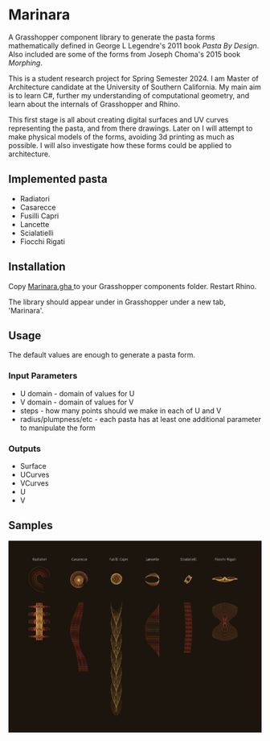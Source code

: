 # Marinara
A Grasshopper component library to generate the pasta forms mathematically defined in George L Legendre's 2011 book _Pasta By Design_. Also included are some of the forms from Joseph Choma's 2015 book _Morphing_.

This is a student research project for Spring Semester 2024. I am Master of Architecture candidate at the University of Southern California. My main aim is to learn C#, further my understanding of computational geometry, and learn about the internals of Grasshopper and Rhino.

This first stage is all about creating digital surfaces and UV curves representing the pasta, and from there drawings. Later on I will attempt to make physical models of the forms, avoiding 3d printing as much as possible. I will also investigate how these forms could be applied to architecture.

## Implemented pasta

* Radiatori
* Casarecce
* Fusilli Capri
* Lancette
* Scialatielli
* Fiocchi Rigati

## Installation
Copy [Marinara.gha ](https://github.com/kardamom/Marinara/releases/) to your Grasshopper components folder. Restart Rhino.

The library should appear under in Grasshopper under a new tab, 'Marinara'.

## Usage
The default values are enough to generate a pasta form.

### Input Parameters

* U domain - domain of values for U
* V domain - domain of values for V
* steps - how many points should we make in each of U and V
* radius/plumpness/etc - each pasta has at least one additional parameter to manipulate the form

### Outputs

* Surface
* UCurves
* VCurves
* U
* V


## Samples
![6 up](https://raw.githubusercontent.com/kardamom/Marinara/master/Docs/Pasta-6up.png)

